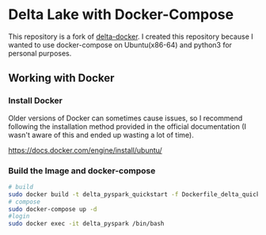 # Delta Lake with Docker-Compose

This repository is a fork of [delta-docker](<https://github.com/delta-io/delta-docker>). I created this repository because I wanted to use docker-compose on Ubuntu(x86-64) and python3 for personal purposes.

## Working with Docker

### Install Docker

Older versions of Docker can sometimes cause issues, so I recommend following the installation method provided in the official documentation (I wasn't aware of this and ended up wasting a lot of time).

<https://docs.docker.com/engine/install/ubuntu/>

### Build the Image and docker-compose

```bash
# build
sudo docker build -t delta_pyspark_quickstart -f Dockerfile_delta_quickstart .
# compose
sudo docker-compose up -d
#login
sudo docker exec -it delta_pyspark /bin/bash
```
